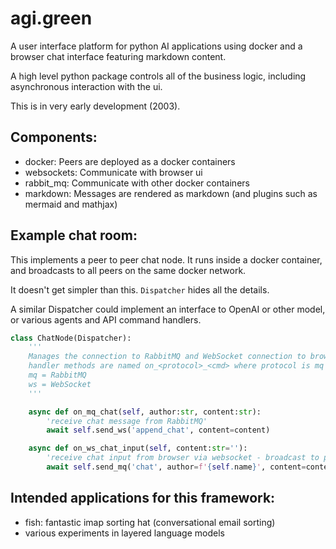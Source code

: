 # agi.green
A user interface platform for python AI applications using docker and a browser chat interface featuring markdown content. 

A high level python package controls all of the business logic, including asynchronous interaction with the ui.

This is in very early development (2003).

## Components:

- docker: Peers are deployed as a docker containers
- websockets: Communicate with browser ui
- rabbit_mq: Communicate with other docker containers
- markdown: Messages are rendered as markdown (and plugins such as mermaid and mathjax)

## Example chat room:

This implements a peer to peer chat node. It runs inside a docker container, and broadcasts to all peers on the same docker network.

It doesn't get simpler than this. `Dispatcher` hides all the details.

A similar Dispatcher could implement an interface to OpenAI or other model, or various agents and API command handlers.

``` python
class ChatNode(Dispatcher):
    '''
    Manages the connection to RabbitMQ and WebSocket connection to browser.
    handler methods are named on_<protocol>_<cmd> where protocol is mq or ws
    mq = RabbitMQ
    ws = WebSocket
    '''

    async def on_mq_chat(self, author:str, content:str):
        'receive chat message from RabbitMQ'
        await self.send_ws('append_chat', content=content)

    async def on_ws_chat_input(self, content:str=''):
        'receive chat input from browser via websocket - broadcast to peers (including self)'
        await self.send_mq('chat', author=f'{self.name}', content=content)
```

## Intended applications for this framework:

- fish: fantastic imap sorting hat (conversational email sorting)
- various experiments in layered language models
  
